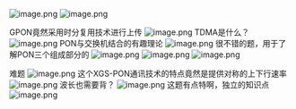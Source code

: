 ![image.png](https://cdn.jsdelivr.net/gh/fakeppa/blog-img/20251029233149.png)
![image.png](https://cdn.jsdelivr.net/gh/fakeppa/blog-img/20251029233400.png)

GPON竟然采用时分复用技术进行上传
![image.png](https://cdn.jsdelivr.net/gh/fakeppa/blog-img/20251029233439.png)
TDMA是什么？
![image.png](https://cdn.jsdelivr.net/gh/fakeppa/blog-img/20251029233513.png)
PON与交换机结合的有趣理论
![image.png](https://cdn.jsdelivr.net/gh/fakeppa/blog-img/20251029233850.png)
很不错的题，用于了解PON三个组成部分的
![image.png](https://cdn.jsdelivr.net/gh/fakeppa/blog-img/20251029234306.png)
![image.png](https://cdn.jsdelivr.net/gh/fakeppa/blog-img/20251029234419.png)
![image.png](https://cdn.jsdelivr.net/gh/fakeppa/blog-img/20251029234453.png)



难题
![image.png](https://cdn.jsdelivr.net/gh/fakeppa/blog-img/20251029233600.png)
这个XGS-PON通讯技术的特点竟然是提供对称的上下行速率
![image.png](https://cdn.jsdelivr.net/gh/fakeppa/blog-img/20251029233708.png)
波长也需要背？
![image.png](https://cdn.jsdelivr.net/gh/fakeppa/blog-img/20251029233818.png)
这题有点特啊，独立的知识点
![image.png](https://cdn.jsdelivr.net/gh/fakeppa/blog-img/20251029234045.png)